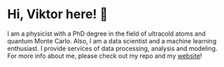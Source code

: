 # Hi, Viktor here! 👋

I am a physicist with a PhD degree in the field of ultracold atoms and quantum Monte Carlo.
Also, I am a data scientist and a machine learning enthusiast. 
I provide services of data processing, analysis and modeling.
For more info about me, please check out my repo and my [website]()!
